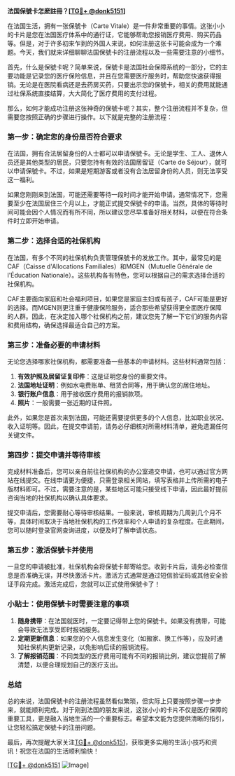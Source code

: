 **法国保號卡怎麽註冊？[[TG💪+ @donk5151](https://t.me/s/donk5151)]**

在法国生活，拥有一张保號卡（Carte Vitale）是一件非常重要的事情。这张小小的卡片是您在法国医疗体系中的通行证，它能够帮助您报销医疗费用、购买药品等。但是，对于许多初来乍到的外国人来说，如何注册这张卡可能会成为一个难题。今天，我们就来详细聊聊法国保號卡的注册流程以及一些需要注意的小细节。

首先，什么是保號卡呢？简单来说，保號卡是法国社会保障系统的一部分，它的主要功能是记录您的医疗保险信息，并且在您需要医疗服务时，帮助您快速获得报销。无论是在医院看病还是去药房买药，只要出示您的保號卡，相关的费用就能通过社保系统直接结算，大大简化了医疗费用的支付过程。

那么，如何才能成功注册这张神奇的保號卡呢？其实，整个注册流程并不复杂，但需要您按照正确的步骤进行操作。以下就是完整的注册流程：

### **第一步：确定您的身份是否符合要求**

在法国，拥有合法居留身份的人士都可以申请保號卡。无论是学生、工人、退休人员还是其他类型的居民，只要您持有有效的法国居留证（Carte de Séjour），就可以申请保號卡。不过，如果是短期游客或者没有合法居留身份的人员，则无法享受这一福利。

如果您刚刚来到法国，可能还需要等待一段时间才能开始申请。通常情况下，您需要至少在法国居住三个月以上，才能正式提交保號卡的申请。当然，具体的等待时间可能会因个人情况而有所不同，所以建议您尽早准备好相关材料，以便在符合条件时立即开始申请。

### **第二步：选择合适的社保机构**

在法国，有多个不同的社保机构负责管理保號卡的发放工作。其中，最常见的是CAF（Caisse d'Allocations Familiales）和MGEN（Mutuelle Générale de l'Éducation Nationale）。这些机构各有特色，您可以根据自己的需求选择合适的社保机构。

CAF主要面向家庭和社会福利项目，如果您是家庭主妇或有孩子，CAF可能是更好的选择。而MGEN则更注重于健康保险服务，适合那些希望获得更全面医疗保障的人群。因此，在决定加入哪个社保机构之前，建议您先了解一下它们的服务内容和费用结构，确保选择最适合自己的方案。

### **第三步：准备必要的申请材料**

无论您选择哪家社保机构，都需要准备一些基本的申请材料。这些材料通常包括：

1. **有效护照及居留证复印件**：这是证明您身份的重要文件。
2. **法国地址证明**：例如水电费账单、租赁合同等，用于确认您的居住地址。
3. **银行账户信息**：用于接收医疗费用的报销款项。
4. **照片**：一般需要一张近期的证件照。

此外，如果您是首次来到法国，可能还需要提供更多的个人信息，比如职业状况、收入证明等。因此，在提交申请前，请务必仔细核对所需材料清单，避免遗漏任何关键文件。

### **第四步：提交申请并等待审核**

完成材料准备后，您可以亲自前往社保机构的办公室递交申请，也可以通过官方网站在线提交。在线申请更为便捷，只需登录相关网站，填写表格并上传所需的电子版材料即可。不过，需要注意的是，某些地区可能只接受线下申请，因此最好提前咨询当地的社保机构以确认具体要求。

提交申请后，您需要耐心等待审核结果。一般来说，审核周期为几周到几个月不等，具体时间取决于当地社保机构的工作效率和个人申请的复杂程度。在此期间，您可以随时登录官网查询进度，以便及时了解申请状态。

### **第五步：激活保號卡并使用**

一旦您的申请被批准，社保机构会将保號卡邮寄给您。收到卡片后，请务必检查信息是否准确无误，并尽快激活卡片。激活方式通常是通过短信验证码或其他安全验证手段完成。激活完成后，您就可以正式使用保號卡了！

### **小贴士：使用保號卡时需要注意的事项**

1. **随身携带**：在法国就医时，一定要记得带上您的保號卡。如果没有携带，可能会导致无法享受即时报销服务。
2. **定期更新信息**：如果您的个人信息发生变化（如搬家、换工作等），应及时通知社保机构更新记录，以免影响后续的报销流程。
3. **了解报销范围**：不同类型的医疗费用可能有不同的报销比例，建议您提前了解清楚，以便合理规划自己的医疗支出。

### **总结**

总的来说，法国保號卡的注册流程虽然看似繁琐，但实际上只要按照步骤一步步来，就能顺利完成。对于刚到法国的朋友来说，这张小小的卡片不仅是医疗保障的重要工具，更是融入当地生活的一个重要标志。希望本文能为您提供清晰的指引，让您轻松搞定保號卡的注册问题。

最后，再次提醒大家关注[TG💪+ @donk5151](https://t.me/s/donk5151)，获取更多实用的生活小技巧和资讯！祝您在法国的生活顺利愉快！

[[TG💪+ @donk5151](https://t.me/s/donk5151) ![Image](https://i.postimg.cc/rwNCRYN7/Snipaste-2025-04-30-17-27-05.png)]